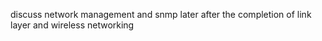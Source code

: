 discuss network management and snmp later after the completion of link layer and wireless networking 